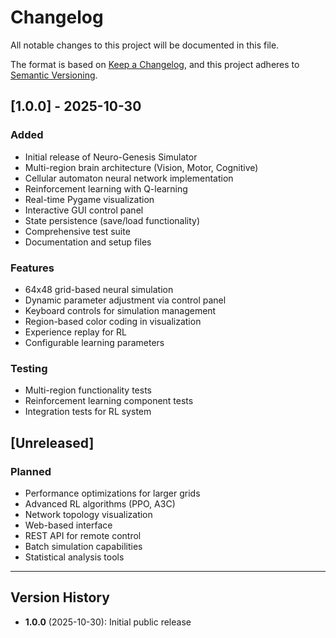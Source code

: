# Changelog

All notable changes to this project will be documented in this file.

The format is based on [Keep a Changelog](https://keepachangelog.com/en/1.0.0/),
and this project adheres to [Semantic Versioning](https://semver.org/spec/v2.0.0.html).

## [1.0.0] - 2025-10-30

### Added
- Initial release of Neuro-Genesis Simulator
- Multi-region brain architecture (Vision, Motor, Cognitive)
- Cellular automaton neural network implementation
- Reinforcement learning with Q-learning
- Real-time Pygame visualization
- Interactive GUI control panel
- State persistence (save/load functionality)
- Comprehensive test suite
- Documentation and setup files

### Features
- 64x48 grid-based neural simulation
- Dynamic parameter adjustment via control panel
- Keyboard controls for simulation management
- Region-based color coding in visualization
- Experience replay for RL
- Configurable learning parameters

### Testing
- Multi-region functionality tests
- Reinforcement learning component tests
- Integration tests for RL system

## [Unreleased]

### Planned
- Performance optimizations for larger grids
- Advanced RL algorithms (PPO, A3C)
- Network topology visualization
- Web-based interface
- REST API for remote control
- Batch simulation capabilities
- Statistical analysis tools

---

## Version History

- **1.0.0** (2025-10-30): Initial public release
